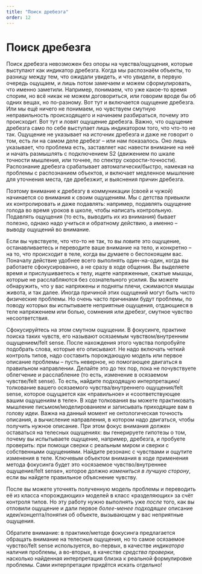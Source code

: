 ```yaml
---
title: "Поиск дребезга"
order: 12
---
```


# Поиск дребезга

Поиск дребезга невозможен без опоры на чувства/ощущения, которые выступают как индикатор дребезга. Когда мы распознаём объекты, то разницу между тем, что ожидали увидеть, и что увидели, в первую очередь ощущаем, и лишь потом замечаем и можем сформулировать, что именно заметили. Например, понимаем, что уже какое-то время спорим, но всё никак не можем договориться, или говорим вроде бы об одних вещах, но по-разному. Вот тут и включается ощущение дребезга. Или мы ещё ничего не понимаем, но чувствуем смутную неправильность происходящего и начинаем разбираться, почему это происходит. Вот тут и ловят ощущение дребезга.
Важно, что ощущение дребезга само по себе выступает лишь индикатором того, что что-то не так. Ощущение не указывает на источник дребезга и даже не говорит о том, есть ли на самом деле дребезг – или нам показалось. Оно лишь указывает, что проблема есть, заставляет нас навести внимание на неё и начать размышлять с подключением S2 (движением по шкале точности мышления, или точнее, по спектру скорости-точности). Распознание дребезга срабатывает автоматически/быстро, намекая на проблемы с распознанием объектов, и включает медленное мышление для уточнения места, где дребезжит, и выяснения причин дребезга.

Поэтому внимание к дребезгу в коммуникации (своей и чужой) начинается со внимания к своим ощущениям. Мы с детства привыкли их контролировать и даже подавлять: например, подавлять ощущение голода во время уроков в школе, чтобы написать контрольную. Подавлять ощущения (то есть, выводить их из внимания) бывает полезно, однако надо учиться и обратному действию, а именно – выводу ощущений во внимание.

Если вы чувствуете, что что-то не так, то вы ловите это ощущение, останавливаетесь и переводите ваше внимание на тело, и конкретно – на то, что происходит в теле, когда вы думаете о беспокоящем вас. Поначалу действие удобнее всего выполнять один-на-один, когда вы работаете сфокусированно, а не сразу в ходе общения. Вы выделяете время и прислушиваетесь к телу, ищете напряженные, сжатые мышцы, которые не расслабляются без сознательного усилия. Вы можете обнаружить, что у вас напряжены и подняты плечи, сжимаются мышцы живота, и так далее. Иногда причиной этих ощущений могут быть чисто физические проблемы. Но очень часто причинами будут проблемы, по поводу которых вы испытываете неприятные ощущения, отдающиеся в теле напряжением или болью, сомнения или дребезг, смутное чувство несоответствия.

Сфокусируйтесь на этом смутном ощущении. В фокусинге, практике поиска таких чувств, его называют осязаемым чувством/внутренним ощущением/felt sense. После нахождения этого чувства попробуйте подобрать слова, которые его описывают. Не надо включать четкий контроль типов, надо составить порождающую модель или первое описание проблемы – пусть неверное, но помогающее двигаться в правильном направлении. Делайте это до тех пор, пока не почувствуете облегчение и расслабление (то есть, изменение в осязаемом чувстве/felt sense). То есть, найдите подходящую интерпретацию/толкование вашего осязаемого чувства/внутреннего ощущения/felt sense, которое ощущается как «правильное» и «соответствующее вашим ощущениям в теле». В ходе толкования вы можете практиковать мышление письмом/моделированием и записывать приходящие вам в голову идеи. Важна на данный момент не онтологическая точность описания, а вычисление направления, в котором надо двигаться, чтобы получить нужное описание. При этом фокус внимания должен оставаться на телесных ощущениях: вы генерируете гипотезы о том, почему вы испытываете ощущение, например, дребезга, и пробуете проверить: при помощи сверки с реальным миром и сверки с собственными ощущениями. Найдите резонанс с чувствами и ощутите изменения в теле. Ключевым объектом внимания в ходе применения метода фокусинга будет это «осязаемое чувство/внутреннее ощущение/felt sense», которое должно *измениться в лучшую сторону*, если вы найдете правильное объяснение чувству.

После вы можете уточнять полученную модель проблемы и переводить её из класса «порождающих» моделей в класс «разделяющих» за счёт контроля типов. Но эту работу нужно выполнять уже *после* того, как вы отловили ощущение и дали первое *более-менее подходящее* описание идеи/концепта/понятия об объекте, вызывающем у вас неприятные ощущения.

Обратите внимание: в практике/методе фокусинга предлагается обращать внимание на телесные ощущения, но то самое осязаемое чувство/felt sense используется, во-первых, в качестве *индикатора* наличия проблемы, а во-вторых, в качестве *средства проверки*, насколько найденная интерпретация близка к реальной формулировке проблемы. Сами интерпретации придётся искать отдельно!
